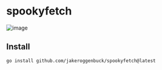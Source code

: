 # spookyfetch

![image](https://user-images.githubusercontent.com/35516367/193919245-1a4713a4-5cc5-4de1-8ad0-587ba2edac86.png)

## Install
```
go install github.com/jakeroggenbuck/spookyfetch@latest
```
